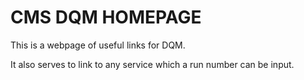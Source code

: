 # CMS DQM HOMEPAGE

This is a webpage of useful links for DQM.

It also serves to link to any service which a run number can be input.

